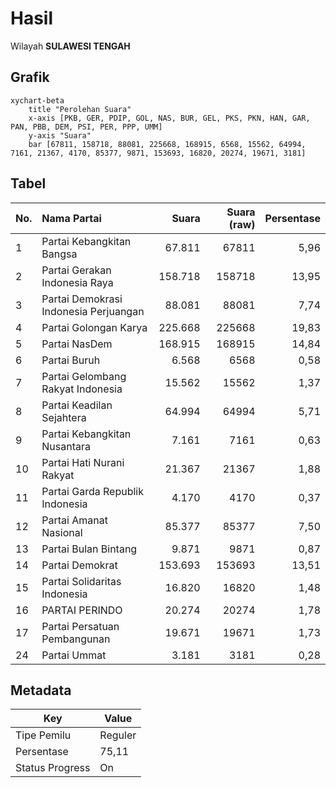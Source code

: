# Hasil

Wilayah **SULAWESI TENGAH**

## Grafik

```mermaid
xychart-beta
    title "Perolehan Suara"
    x-axis [PKB, GER, PDIP, GOL, NAS, BUR, GEL, PKS, PKN, HAN, GAR, PAN, PBB, DEM, PSI, PER, PPP, UMM]
    y-axis "Suara"
    bar [67811, 158718, 88081, 225668, 168915, 6568, 15562, 64994, 7161, 21367, 4170, 85377, 9871, 153693, 16820, 20274, 19671, 3181]
```

## Tabel

| No. | Nama Partai                           | Suara   | Suara (raw) | Persentase |
|:--- |:------------------------------------- | -------:| -----------:| ----------:|
| 1   | Partai Kebangkitan Bangsa             | 67.811  | 67811       | 5,96       |
| 2   | Partai Gerakan Indonesia Raya         | 158.718 | 158718      | 13,95      |
| 3   | Partai Demokrasi Indonesia Perjuangan | 88.081  | 88081       | 7,74       |
| 4   | Partai Golongan Karya                 | 225.668 | 225668      | 19,83      |
| 5   | Partai NasDem                         | 168.915 | 168915      | 14,84      |
| 6   | Partai Buruh                          | 6.568   | 6568        | 0,58       |
| 7   | Partai Gelombang Rakyat Indonesia     | 15.562  | 15562       | 1,37       |
| 8   | Partai Keadilan Sejahtera             | 64.994  | 64994       | 5,71       |
| 9   | Partai Kebangkitan Nusantara          | 7.161   | 7161        | 0,63       |
| 10  | Partai Hati Nurani Rakyat             | 21.367  | 21367       | 1,88       |
| 11  | Partai Garda Republik Indonesia       | 4.170   | 4170        | 0,37       |
| 12  | Partai Amanat Nasional                | 85.377  | 85377       | 7,50       |
| 13  | Partai Bulan Bintang                  | 9.871   | 9871        | 0,87       |
| 14  | Partai Demokrat                       | 153.693 | 153693      | 13,51      |
| 15  | Partai Solidaritas Indonesia          | 16.820  | 16820       | 1,48       |
| 16  | PARTAI PERINDO                        | 20.274  | 20274       | 1,78       |
| 17  | Partai Persatuan Pembangunan          | 19.671  | 19671       | 1,73       |
| 24  | Partai Ummat                          | 3.181   | 3181        | 0,28       |


## Metadata

| Key             | Value   |
| --------------- | ------- |
| Tipe Pemilu     | Reguler |
| Persentase      | 75,11   |
| Status Progress | On      |



